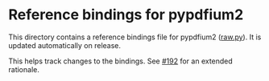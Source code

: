 <!-- SPDX-FileCopyrightText: 2023 geisserml <geisserml@gmail.com> -->
<!-- SPDX-License-Identifier: CC-BY-4.0 -->

# Reference bindings for pypdfium2

[#192]: https://github.com/pypdfium2-team/pypdfium2/issues/192

This directory contains a reference bindings file for pypdfium2 ([raw.py](./raw.py)).
It is updated automatically on release.

This helps track changes to the bindings. See [#192] for an extended rationale.
